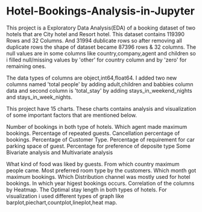 # Hotel-Bookings-Analysis-in-Jupyter
This project is a Exploratory Data Analysis(EDA) of a booking dataset of two hotels that are City hotel and Resort hotel. This dataset contains 119390 Rows and 32 Columns. And 31994 dublicate rows so after removing all duplicate rows the shape of dataset became 87396 rows & 32 columns. The null values are in some columns like country,company,agent and children so i filled null/missing values by 'other' for country column and by 'zero' for remaining ones.

The data types of columns are object,int64,float64. I added two new columns named 'total people' by adding adult,children and babbies column data and second column is 'total_stay' by adding stays_in_weekend_nights and stays_in_week_nights.

This project have 15 charts. These charts contains analysis and visualization of some important factors that are mentioned below.

Number of bookings in both type of hotels.
Which agent made maximum bookings.
Percentage of repeated guests.
Cancellation percentage of bookings.
Percentage of Customer Type.
Percentage of requirement for car parking space of guest.
Percentage for preference of deposite type
Some Bivariate analysis and Multivariate analysis

What kind of food was liked by guests.
From which country maximum people came.
Most preferred room type by the customers.
Which month got maximum bookings.
Which Distribution channel was mostly used for hotel bookings.
In which year higest bookings occurs.
Correlation of the columns by Heatmap.
The Optimal stay length in both types of hotels.
For visualization i used different types of graph like barplot,piechart,countplot,lineplot,heat map.
